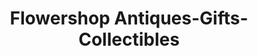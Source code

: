 ---
title: "Flowershop Antiques-Gifts-Collectibles"
url: /rice-lake/flowershop-antiques-gifts-collectibles/
shop: Antiquitäten
---